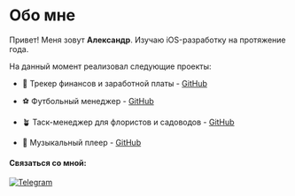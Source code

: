Обо мне
=============
Привет! Меня зовут **Александр**. Изучаю iOS-разработку на протяжение года.

На данный момент реализовал следующие проекты:
* 🧮 Трекер финансов и заработной платы - [GitHub](https://github.com/kistalex/TimeIsMoney)
    
* ⚽️ Футбольный менеджер - [GitHub](https://github.com/kistalex/TopScorers)

* 🪴 Таск-менеджер для флористов и садоводов - [GitHub](https://github.com/kistalex/GardeningApp)

* 📱 Музыкальный плеер - [GitHub](https://github.com/QqewDev/MusicPlayer)

#### Связаться со мной:
[![Telegram](https://img.shields.io/badge/Telegram-2CA5E0?style=for-the-badge&logo=telegram&logoColor=white)](https://t.me/sashathepainter)
